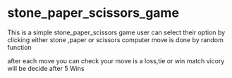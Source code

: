 # stone_paper_scissors_game


This is a simple stone_paper_scissors game user can select their option by clicking either stone ,paper or scissors 
computer move is done by random function 


after each move you can check your move is a loss,tie or win 
match vicory will be  decide after 5 Wins

